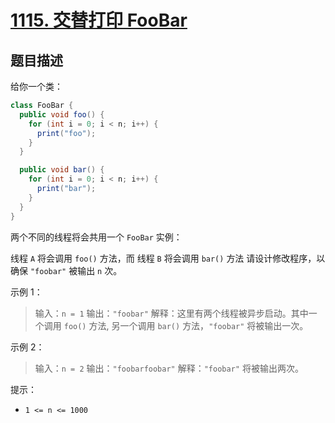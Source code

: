 # [1115. 交替打印 FooBar](https://leetcode.cn/problems/print-foobar-alternately)

## 题目描述

给你一个类：

```java
class FooBar {
  public void foo() {
    for (int i = 0; i < n; i++) {
      print("foo");
    }
  }

  public void bar() {
    for (int i = 0; i < n; i++) {
      print("bar");
    }
  }
}
```

两个不同的线程将会共用一个 `FooBar` 实例：

线程 `A` 将会调用 `foo()` 方法，而
线程 `B` 将会调用 `bar()` 方法
请设计修改程序，以确保 `"foobar"` 被输出 `n` 次。

示例 1：

> 输入：`n = 1`
> 输出：`"foobar"`
> 解释：这里有两个线程被异步启动。其中一个调用 `foo()` 方法, 另一个调用 `bar()` 方法，`"foobar"` 将被输出一次。

示例 2：

> 输入：`n = 2`
> 输出：`"foobarfoobar"`
> 解释：`"foobar"` 将被输出两次。

提示：

* `1 <= n <= 1000`

